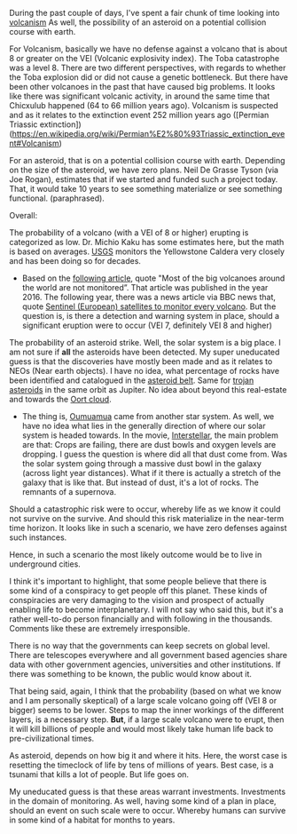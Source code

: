 During the past couple of days, I've spent a fair chunk of time looking into [volcanism](https://en.wikipedia.org/wiki/Volcanism#:~:text=Volcanism%20(or%20volcanicity)%20is%20the,the%20surface%20called%20a%20vent.) As well, the possibility of an asteroid on a potential collision course with earth. 

For Volcanism, basically we have no defense against a volcano that is about 8 or greater on the VEI (Volcanic explosivity index). The Toba catastrophe was a level 8. There are two different perspectives, with regards to whether the Toba explosion did or did not cause a genetic bottleneck. But there have been other volcanoes in the past that have caused big problems. It looks like there was significant volcanic activity, in around the same time that Chicxulub happened (64 to 66 million years ago). Volcanism is suspected and as it relates to the extinction event 252 million years ago ([Permian Triassic extinction])(https://en.wikipedia.org/wiki/Permian%E2%80%93Triassic_extinction_event#Volcanism)

For an asteroid, that is on a potential collision course with earth. Depending on the size of the asteroid, we have zero plans. Neil De Grasse Tyson (via Joe Rogan), estimates that if we started and funded such a project today. That, it would take 10 years to see something materialize or see something functional. (paraphrased). 

Overall:

The probability of a volcano (with a VEI of 8 or higher) erupting is categorized as low. Dr. Michio Kaku has some estimates here, but the math is based on averages. [USGS](https://www.usgs.gov/) monitors the Yellowstone Caldera very closely and has been doing so for decades. 
* Based on the [following article](https://missoulian.com/news/state-and-regional/paper-says-governments-need-to-prepare-for-catastrophes-like-yellowstone-eruption/article_58343d1b-96ff-5ae5-b840-c25ddce66fa6.html), quote "Most of the big volcanoes around the world are not monitored”. That article was published in the year 2016. The following year, there was a news article via BBC news that, quote [Sentinel (European) satellites to monitor every volcano](https://www.bbc.com/news/science-environment-39642372). But the question is, is there a detection and warning system in place, should a significant eruption were to occur (VEI 7, definitely VEI 8 and higher) 

The probability of an asteroid strike. Well, the solar system is a big place. I am not sure if **all** the asteroids have been detected. My super uneducated guess is that the discoveries have mostly been made and as it relates to NEOs (Near earth objects). I have no idea, what percentage of rocks have been identified and catalogued in the [asteroid belt](https://en.wikipedia.org/wiki/Asteroid_belt#Exploration). Same for [trojan asteroids](https://en.wikipedia.org/wiki/Trojan_(celestial_body)#:~:text=In%20astronomy%2C%20a%20trojan%20is,planets%20or%20of%20large%20moons.) in the same orbit as Jupiter. No idea about beyond this real-estate and towards the [Oort cloud](https://phys.org/news/2015-08-oort-cloud.html).
* The thing is, [Oumuamua](https://en.wikipedia.org/wiki/%CA%BBOumuamua) came from another star system. As well, we have no idea what lies in the generally direction of where our solar system is headed towards. In the movie, [Interstellar](https://www.imdb.com/title/tt0816692/), the main problem are that: Crops are failing, there are dust bowls and oxygen levels are dropping. I guess the question is where did all that dust come from. Was the solar system going through a massive dust bowl in the galaxy (across light year distances). What if it there is actually a stretch of the galaxy that is like that. But instead of dust, it's a lot of rocks. The remnants of a supernova. 

Should a catastrophic risk were to occur, whereby life as we know it could not survive on the survive. And should this risk materialize in the near-term time horizon. It looks like in such a scenario, we have zero defenses against such instances. 

Hence, in such a scenario the most likely outcome would be to live in underground cities. 

I think it's important to highlight, that some people believe that there is some kind of a conspiracy to get people off this planet. These kinds of conspiracies are very damaging to the vision and prospect of actually enabling life to become interplanetary. I will not say who said this, but it's a rather well-to-do person financially and with following in the thousands. Comments like these are extremely irresponsible. 

There is no way that the governments can keep secrets on global level. There are telescopes everywhere and all government based agencies share data with other government agencies, universities and other institutions. If there was something to be known, the public would know about it. 

That being said, again, I think that the probability (based on what we know and I am personally skeptical) of a large scale volcano going off (VEI 8 or bigger) seems to be lower. Steps to map the inner workings of the different layers, is a necessary step. **But**, if a large scale volcano were to erupt, then it will kill billions of people and would most likely take human life back to pre-civilizational times. 

As asteroid, depends on how big it and where it hits. Here, the worst case is resetting the timeclock of life by tens of millions of years. Best case, is a tsunami that kills a lot of people. But life goes on. 

My uneducated guess is that these areas warrant investments. Investments in the domain of monitoring. As well, having some kind of a plan in place, should an event on such scale were to occur. Whereby humans can survive in some kind of a habitat for months to years.

